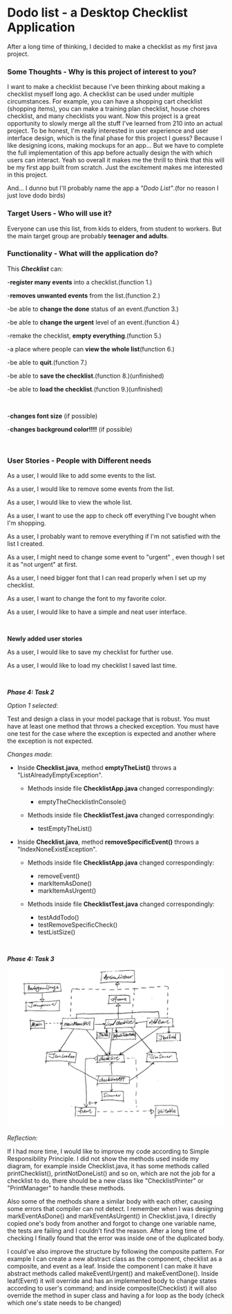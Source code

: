 # Dodo list - a  Desktop Checklist Application

After a long time of thinking, I decided to make a checklist as my first java project.


### Some Thoughts - Why is this project of interest to you?

I want to make a checklist because I've been thinking about making a checklist myself long ago. A checklist can be used
under multiple circumstances. For example, you can have a shopping cart checklist (shopping items), you can make a
training plan checklist, house chores checklist, and many checklists you want. Now this project is a great opportunity
to slowly merge all the stuff I've learned from 210 into an actual project. To be honest, I'm really interested in user
experience and user interface design, which is the final phase for this project I guess? Because I like designing icons,
making mockups for an app... But we have to complete the full implementation of this app before actually design the 
with which users can interact. Yeah so overall it makes me the thrill to think that this will be my first app built 
from scratch. Just the excitement makes me interested in this project.

And... I dunno but I'll probably name the app a *"Dodo List"*.(for no reason I just love dodo birds)


### Target Users - Who will use it?

Everyone can use this list, from kids to elders, from student to workers. But the main target group are probably 
**teenager and adults**.


### Functionality - What will the application do?

This ***Checklist*** can:

-**register many events** into a  checklist.(function 1.)

-**removes unwanted events** from the list.(function 2.)

-be able to **change the done** status of an event.(function 3.)

-be able to **change the urgent** level of an event.(function 4.)

-remake the checklist, **empty everything**.(function 5.)

-a place where people can **view the whole list**(function 6.)

-be able to **quit**.(function 7.)

-be able to **save the checklist**.(function 8.)(unfinished)

-be able to **load the checklist**.(function 9.)(unfinished)

<br>

-**changes font size** (if possible)

-**changes background color!!!!** (if possible)

<br>

### User Stories - People with Different needs

As a user, I would like to add some events to the list.

As a user, I would like to remove some events from the list.

As a user, I would like to view the whole list.

As a user, I want to use the app to check off everything I've bought when I'm shopping.

As a user, I probably want to remove everything if I'm not satisfied with the list I created.

As a user, I might need to change some event to "urgent" , even though I set it as "not urgent" at first.

As a user, I need bigger font that I can read properly when I set up my checklist.

As a user, I want to change the font to my favorite color.

As a user, I would like to have a simple and neat user interface.

<br>

**Newly added user stories**

As a user, I would like to save my checklist for further use.

As a user, I would like to load my checklist I saved last time.

<br>

***Phase 4: Task 2***

*Option 1 selected*:

Test and design a class in your model package that is robust.  You must have at least one method 
that throws a checked exception.  You must have one test for the case where the exception is expected and another 
where the exception is not expected.

*Changes made*:

- Inside **Checklist.java**, method **emptyTheList()** throws a "ListAlreadyEmptyException".
    
    - Methods inside file **ChecklistApp.java** changed correspondingly:
        - emptyTheChecklistInConsole()

    - Methods inside file **ChecklistTest.java** changed correspondingly:
        - testEmptyTheList()
    
    
- Inside **Checklist.java**, method **removeSpecificEvent()** throws a "IndexNoneExistException".
    
    - Methods inside file **ChecklistApp.java** changed correspondingly:
        - removeEvent()
        - markItemAsDone()
        - markItemAsUrgent()

    - Methods inside file **ChecklistTest.java** changed correspondingly:
        - testAddTodo()
        - testRemoveSpecificCheck()
        - testListSize()

<br>

***Phase 4: Task 3***

![Final UML diagram](/UMLFiles/images/UML_Design_Diagram.png "UML phase 4")

*Reflection:*

If I had more time, I would like to improve my code according to Simple Responsibility Principle. I did not show the
methods used inside my diagram, for example inside Checklist.java, it has some methods called printChecklist(),
printNotDoneList() and so on, which are not the job for a checklist to do, there should be a new class like
"ChecklistPrinter" or "PrintManager" to handle these methods. 

Also some of the methods share a similar body with each
other, causing some errors that compiler can not detect. I remember when I was designing markEventAsDone() and 
markEventAsUrgent() in Checklist.java, I directly copied one's body from another and forgot to change one variable name,
the tests are failing and I couldn't find the reason. After a long time of checking I finally found that the error was
inside one of the duplicated body.

I could've also improve the structure by following the composite pattern. For example I can create a new abstract class 
as the component, checklist as a composite, and event as a leaf. Inside the component I can make it have abstract
methods called makeEventUrgent() and makeEventDone(). Inside leaf(Event) it will override and has an implemented body to 
change states according to user's command; and inside composite(Checklist) it will also override the method in super 
class and having a for loop as the body (check which one's state needs to be changed)


